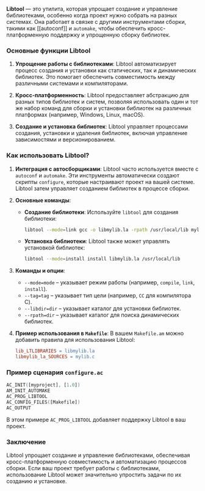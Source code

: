 **Libtool** — это утилита, которая упрощает создание и управление библиотеками, особенно когда проект нужно собрать на разных системах. Она работает в связке с другими инструментами сборки, такими как [[autoconf]] и `automake`, чтобы обеспечить кросс-платформенную поддержку и упрощенную сборку библиотек.

### Основные функции Libtool

1. **Упрощение работы с библиотеками**: Libtool автоматизирует процесс создания и установки как статических, так и динамических библиотек. Это помогает обеспечить совместимость между различными системами и компиляторами.

2. **Кросс-платформенность**: Libtool предоставляет абстракцию для разных типов библиотек и систем, позволяя использовать один и тот же набор команд для сборки и установки библиотек на различных платформах (например, Windows, Linux, macOS).

3. **Создание и установка библиотек**: Libtool управляет процессами создания, установки и удаления библиотек, включая управление зависимостями и версионированием.

### Как использовать Libtool?

1. **Интеграция с автосборщиками**: Libtool часто используется вместе с `autoconf` и `automake`. Эти инструменты автоматически создают скрипты `configure`, которые настраивают проект на вашей системе. Libtool затем управляет созданием библиотек в процессе сборки.

2. **Основные команды**:
   - **Создание библиотеки**: Используйте `libtool` для создания библиотеки:
     ```bash
     libtool --mode=link gcc -o libmylib.la -rpath /usr/local/lib mylib.o
     ```
   - **Установка библиотеки**: Libtool также может управлять установкой библиотек:
     ```bash
     libtool --mode=install install libmylib.la /usr/local/lib
     ```

3. **Команды и опции**:
   - `--mode=mode` – указывает режим работы (например, `compile`, `link`, `install`).
   - `--tag=tag` – указывает тип цели (например, `CC` для компилятора C).
   - `--libdir=dir` – указывает каталог для установки библиотек.
   - `--rpath=dir` – указывает каталог для поиска динамических библиотек.

4. **Пример использования в `Makefile`**:
   В вашем `Makefile.am` можно добавить правила для использования Libtool:
   ```makefile
   lib_LTLIBRARIES = libmylib.la
   libmylib_la_SOURCES = mylib.c
   ```

### Пример сценария `configure.ac`

```m4
AC_INIT([myproject], [1.0])
AM_INIT_AUTOMAKE
AC_PROG_LIBTOOL
AC_CONFIG_FILES([Makefile])
AC_OUTPUT
```

В этом примере `AC_PROG_LIBTOOL` добавляет поддержку Libtool в ваш проект.

### Заключение

Libtool упрощает создание и управление библиотеками, обеспечивая кросс-платформенную совместимость и автоматизацию процессов сборки. Если ваш проект требует работы с библиотеками, использование Libtool может значительно упростить задачи по их созданию и установке.